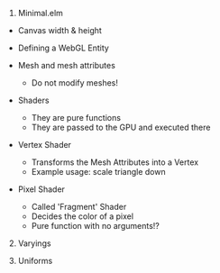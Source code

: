 
1. Minimal.elm

  * Canvas width & height

  * Defining a WebGL Entity

  * Mesh and mesh attributes
    - Do not modify meshes!

  * Shaders
    - They are pure functions
    - They are passed to the GPU and executed there

  * Vertex Shader
    - Transforms the Mesh Attributes into a Vertex
    - Example usage: scale triangle down

  * Pixel Shader
    - Called 'Fragment' Shader
    - Decides the color of a pixel
    - Pure function with no arguments!?


2. Varyings


3. Uniforms



